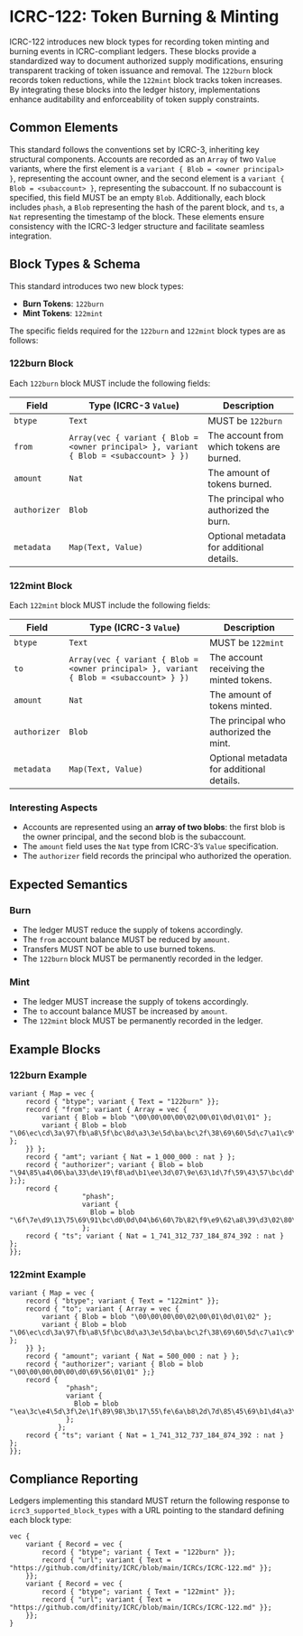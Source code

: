 # ICRC-122: Token Burning & Minting

ICRC-122 introduces new block types for recording token minting and burning events in ICRC-compliant ledgers. These blocks provide a standardized way to document authorized supply modifications, ensuring transparent tracking of token issuance and removal. The `122burn` block records token reductions, while the `122mint` block tracks token increases. By integrating these blocks into the ledger history, implementations enhance auditability and enforceability of token supply constraints.


## Common Elements
This standard follows the conventions set by ICRC-3, inheriting key structural components. Accounts are recorded as an `Array` of two `Value` variants, where the first element is a `variant { Blob = <owner principal> }`, representing the account owner, and the second element is a `variant { Blob = <subaccount> }`, representing the subaccount. If no subaccount is specified, this field MUST be an empty `Blob`. Additionally, each block includes `phash`, a `Blob` representing the hash of the parent block, and `ts`, a `Nat` representing the timestamp of the block. These elements ensure consistency with the ICRC-3 ledger structure and facilitate seamless integration.


## Block Types & Schema

This standard introduces two new block types:

- **Burn Tokens**: `122burn`
- **Mint Tokens**: `122mint`

The specific fields required for the `122burn` and `122mint` block types are as follows:


### 122burn Block
Each `122burn` block MUST include the following fields:

| Field           | Type (ICRC-3 `Value`)  | Description |
|----------------|----------------------|-------------|
| `btype`        | `Text`               | MUST be `122burn` |
| `from`         | `Array(vec { variant { Blob = <owner principal> }, variant { Blob = <subaccount> } })` | The account from which tokens are burned. |
| `amount`       | `Nat`                 | The amount of tokens burned. |
| `authorizer`   | `Blob`                | The principal who authorized the burn. |
| `metadata`     | `Map(Text, Value)`     | Optional metadata for additional details. |

### 122mint Block
Each `122mint` block MUST include the following fields:

| Field           | Type (ICRC-3 `Value`)  | Description |
|----------------|----------------------|-------------|
| `btype`        | `Text`               | MUST be `122mint` |
| `to`           | `Array(vec { variant { Blob = <owner principal> }, variant { Blob = <subaccount> } })` | The account receiving the minted tokens. |
| `amount`       | `Nat`                 | The amount of tokens minted. |
| `authorizer`   | `Blob`                | The principal who authorized the mint. |
| `metadata`     | `Map(Text, Value)`     | Optional metadata for additional details. |

### Interesting Aspects
- Accounts are represented using an **array of two blobs**: the first blob is the owner principal, and the second blob is the subaccount.
- The `amount` field uses the `Nat` type from ICRC-3’s `Value` specification.
- The `authorizer` field records the principal who authorized the operation.

## Expected Semantics
### Burn
- The ledger MUST reduce the supply of tokens accordingly.
- The `from` account balance MUST be reduced by `amount`.
- Transfers MUST NOT be able to use burned tokens.
- The `122burn` block MUST be permanently recorded in the ledger.

### Mint
- The ledger MUST increase the supply of tokens accordingly.
- The `to` account balance MUST be increased by `amount`.
- The `122mint` block MUST be permanently recorded in the ledger.

## Example Blocks
### 122burn Example
```
variant { Map = vec {
    record { "btype"; variant { Text = "122burn" }};
    record { "from"; variant { Array = vec {
        variant { Blob = blob "\00\00\00\00\02\00\01\0d\01\01" };
        variant { Blob = blob "\06\ec\cd\3a\97\fb\a8\5f\bc\8d\a3\3e\5d\ba\bc\2f\38\69\60\5d\c7\a1\c9\53\1f\70\a3\66\c5\a7\e4\21" };
    }} };
    record { "amt"; variant { Nat = 1_000_000 : nat } };
    record { "authorizer"; variant { Blob = blob "\94\85\a4\06\ba\33\de\19\f8\ad\b1\ee\3d\07\9e\63\1d\7f\59\43\57\bc\dd\98\56\63\83\96\02" };};
    record {
                  "phash";
                  variant {
                    Blob = blob "\6f\7e\d9\13\75\69\91\bc\d0\0d\04\b6\60\7b\82\f9\e9\62\a8\39\d3\02\80\f2\88\e4\d7\0e\23\2d\29\87"
                  };    
    record { "ts"; variant { Nat = 1_741_312_737_184_874_392 : nat } };
}};
```

### 122mint Example
```
variant { Map = vec {
    record { "btype"; variant { Text = "122mint" }};
    record { "to"; variant { Array = vec {
        variant { Blob = blob "\00\00\00\00\02\00\01\0d\01\02" };
        variant { Blob = blob "\06\ec\cd\3a\97\fb\a8\5f\bc\8d\a3\3e\5d\ba\bc\2f\38\69\60\5d\c7\a1\c9\53\1f\70\a3\66\c5\a7\e4\21" };
    }} };
    record { "amount"; variant { Nat = 500_000 : nat } };
    record { "authorizer"; variant { Blob = blob "\00\00\00\00\00\d0\69\56\01\01" };}
    record {
              "phash";
              variant {
                Blob = blob "\ea\3c\e4\5d\3f\2e\1f\89\98\3b\17\55\fe\6a\b8\2d\7d\85\45\69\b1\d4\a3\88\76\4f\79\43\5f\aa\94\4c"
              };
            };
    record { "ts"; variant { Nat = 1_741_312_737_184_874_392 : nat } };
}};
```

## Compliance Reporting
Ledgers implementing this standard MUST return the following response to `icrc3_supported_block_types` with a URL pointing to the standard defining each block type:

```
vec {
    variant { Record = vec {
        record { "btype"; variant { Text = "122burn" }};
        record { "url"; variant { Text = "https://github.com/dfinity/ICRC/blob/main/ICRCs/ICRC-122.md" }};
    }};
    variant { Record = vec {
        record { "btype"; variant { Text = "122mint" }};
        record { "url"; variant { Text = "https://github.com/dfinity/ICRC/blob/main/ICRCs/ICRC-122.md" }};
    }};
}
```
